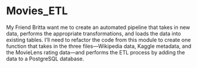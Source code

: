 # Movies_ETL

My Friend Britta want me to create an automated pipeline that takes in new data, performs the appropriate transformations, and loads the data into existing tables. I’ll need to refactor the code from this module to create one function that takes in the three files—Wikipedia data, Kaggle metadata, and the MovieLens rating data—and performs the ETL process by adding the data to a PostgreSQL database.

